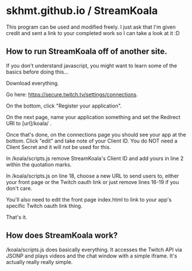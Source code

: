 # skhmt.github.io / StreamKoala

This program can be used and modified freely. I just ask that I'm given credit and sent a link to your completed work so I can take a look at it :D

## How to run StreamKoala off of another site.

If you don't understand javascript, you might want to learn some of the basics before doing this...

Download everything.

Go here: https://secure.twitch.tv/settings/connections.

On the bottom, click "Register your application".

On the next page, name your application something and set the Redirect URI to [url]/koala/ .

Once that's done, on the connections page you should see your app at the bottom. Click "edit" and take note of your Client ID. You do NOT need a Client Secret and it will not be used for this.

In /koala/scripts.js remove StreamKoala's Client ID and add yours in line 2 within the quotation marks. 

In /koala/scripts.js on line 18, choose a new URL to send users to, either your front page or the Twitch oauth link or just remove lines 16-19 if you don't care.

You'll also need to edit the front page index.html to link to your app's specific Twitch oauth link thing.

That's it.

## How does StreamKoala work?

/koala/scripts.js does basically everything. It accesses the Twitch API via JSONP and plays videos and the chat window with a simple iframe. It's actually really really simple.
